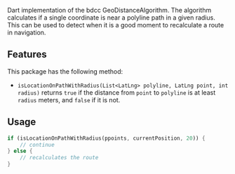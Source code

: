 <!-- 
This README describes the package. If you publish this package to pub.dev,
this README's contents appear on the landing page for your package.

For information about how to write a good package README, see the guide for
[writing package pages](https://dart.dev/guides/libraries/writing-package-pages). 

For general information about developing packages, see the Dart guide for
[creating packages](https://dart.dev/guides/libraries/create-library-packages)
and the Flutter guide for
[developing packages and plugins](https://flutter.dev/developing-packages). 
-->

Dart implementation of the bdcc GeoDistanceAlgorithm. The algorithm calculates if a single coordinate is near a polyline path in a given radius. This can be used to detect when it is a good moment to recalculate a route in navigation.

## Features

This package has the following method:
* ```isLocationOnPathWithRadius(List<LatLng> polyline, LatLng point, int radius)``` returns ```true``` if the distance from ```point``` to ```polyline``` is at least ```radius``` meters, and ```false``` if it is not.

## Usage

```dart
if (isLocationOnPathWithRadius(ppoints, currentPosition, 20)) {
    // continue
} else {
    // recalculates the route
}
```